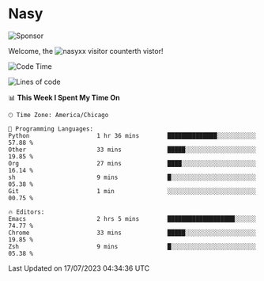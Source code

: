 # Nasy

<!--
<p align="center">
<img height="200" src="https://github-readme-stats.vercel.app/api?username=nasyxx&count_private=true&show_icons=true&theme=dracula&include_all_commits=true"/>
<img height="200" src="https://github-readme-stats.vercel.app/api/top-langs/?username=nasyxx&theme=dracula&hide=html,jupyter+notebook&count_private=true&show_icons=true"/>
</p>

  
----------------
-->

![Sponsor](https://img.shields.io/static/v1.svg?label=Sponsor&message=%E2%9D%A4&logo=GitHub&style=flat&color=pink)
 
Welcome, the ![nasyxx visitor counter](https://count.getloli.com/get/@nasyxx?theme=rule34)th vistor!
 
<!--START_SECTION:waka-->
![Code Time](http://img.shields.io/badge/Code%20Time-3%2C599%20hrs%2034%20mins-blue)

![Lines of code](https://img.shields.io/badge/From%20Hello%20World%20I%27ve%20Written-6.3%20million%20lines%20of%20code-blue)

📊 **This Week I Spent My Time On** 

```text
🕑︎ Time Zone: America/Chicago

💬 Programming Languages: 
Python                   1 hr 36 mins        ██████████████░░░░░░░░░░░   57.88 % 
Other                    33 mins             █████░░░░░░░░░░░░░░░░░░░░   19.85 % 
Org                      27 mins             ████░░░░░░░░░░░░░░░░░░░░░   16.14 % 
sh                       9 mins              █░░░░░░░░░░░░░░░░░░░░░░░░   05.38 % 
Git                      1 min               ░░░░░░░░░░░░░░░░░░░░░░░░░   00.75 % 

🔥 Editors: 
Emacs                    2 hrs 5 mins        ███████████████████░░░░░░   74.77 % 
Chrome                   33 mins             █████░░░░░░░░░░░░░░░░░░░░   19.85 % 
Zsh                      9 mins              █░░░░░░░░░░░░░░░░░░░░░░░░   05.38 % 
```


 Last Updated on 17/07/2023 04:34:36 UTC
<!--END_SECTION:waka-->

<!-- ![visitors](https://visitor-badge.laobi.icu/badge?page_id=nasyxx.nasyxx) -->
